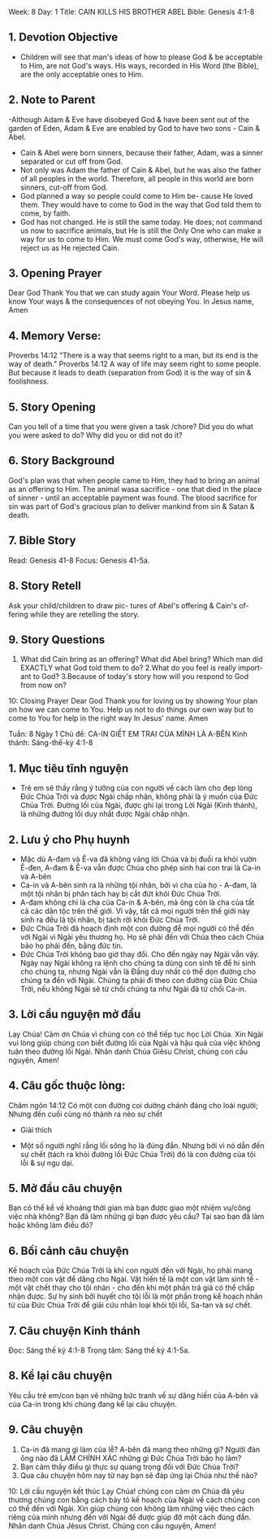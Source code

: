 Week: 8
Day: 1
Title: CAIN KILLS HIS BROTHER ABEL
Bible: Genesis 4:1-8
## 1. Devotion Objective
- Children will see that man's ideas of how to please God & be acceptable to Him, are not God's ways. His ways, recorded in His Word (the Bible), are the only acceptable ones to Him.

## 2. Note to Parent
 -Although Adam & Eve have disobeyed God & have been sent out of the garden of Eden, Adam & Eve are enabled by God to have two sons - Cain & Abel.
- Cain & Abel were born sinners, because their father, Adam, was a sinner separated or cut off from God.
- Not only was Adam the father of Cain & Abel, but he was also the father of all peoples in the world. Therefore, all people in this world are born sinners, cut-off from God.
- God planned a way so people could come to Him be- cause He loved them. They would have to come to God in the way that God told them to come, by faith.
- God has not changed. He is still the same today. He does; not command us now to sacrifice animals, but He is still the Only One who can make a way for us to come to Him. We must come God's way, otherwise, He will reject us as He rejected Cain.

## 3. Opening Prayer
Dear God Thank You that we can study again Your Word. Please help us know Your ways & the consequences of not obeying You. In Jesus name, Amen

## 4. Memory Verse:
Proverbs 14:12 "There is a way that seems right to a man, but its end is the way of death." Proverbs 14:12 A way of life may seem right to some people. But because it leads to death (separation from God) it is the way of sin & foolishness.

## 5. Story Opening
Can you tell of a time that you were given a task /chore? Did you do what you were asked to do? Why did you or did not do it?

## 6. Story Background
God's plan was that when people came to Him, they had to bring an animal as an offering to Him. The animal wasa sacrifice - one that died in the place of sinner - until an acceptable payment was found. The blood sacrifice for sin was part of God's gracious plan to deliver mankind from sin & Satan & death.

## 7. Bible Story
Read: Genesis 41-8
Focus: Genesis 41-5a.

## 8. Story Retell
 Ask your child/children to draw pic- tures of Abel's offering & Cain's of- fering while they are retelling the story.

## 9. Story Questions
1. What did Cain bring as an offering? What did Abel bring? Which man did EXACTLY what God told them to do?
2.What do you feel is really import- ant to God?
3.Because of today's story how will you respond to God from now on?

10: Closing Prayer
Dear God Thank you for loving us by showing Your plan on how we can come to You. Help us not to do things our own way but to come to You for help in the right way In Jesus' name. Amen


Tuần: 8
Ngày 1
Chủ đề: CA-IN GIẾT EM TRAI CỦA MÌNH LÀ A-BÊN
Kinh thánh: Sáng-thế-ký 4:1-8

## 1. Mục tiêu tĩnh nguyện
- Trẻ em sẽ thấy rằng ý tưởng của con người về cách làm cho đẹp lòng Đức Chúa Trời và được Ngài chấp nhận, không phải là ý muốn của Đức Chúa Trời. Đường lối của Ngài, được ghi lại trong Lời Ngài (Kinh thánh), là những đường lối duy nhất được Ngài chấp nhận.

## 2. Lưu ý cho Phụ huynh
 - Mặc dù A-đam và Ê-va đã không vâng lời Chúa và bị đuổi ra khỏi vườn Ê-đen, A-đam & Ê-va vẫn được Chúa cho phép sinh hai con trai là Ca-in và A-bên
- Ca-in và A-bên sinh ra là những tội nhân, bởi vì cha của họ - A-đam, là một tội nhân bị phân tách hay bị cắt đứt khỏi Đức Chúa Trời.
- A-đam không chỉ là cha của Ca-in & A-bên, mà ông còn là cha của tất cả các dân tộc trên thế giới. Vì vậy, tất cả mọi người trên thế giới này sinh ra đều là tội nhân, bị tách rời khỏi Đức Chúa Trời.
- Đức Chúa Trời đã hoạch định một con đường để mọi người có thể đến với Ngài vì Ngài yêu thương họ. Họ sẽ phải đến với Chúa theo cách Chúa bảo họ phải đến, bằng đức tin.
- Đức Chúa Trời không bao giờ thay đổi. Cho đến ngày nay Ngài vẫn vậy. Ngày nay Ngài không ra lệnh cho chúng ta  dùng con sinh tế để hi sinh cho chúng ta, nhưng Ngài vẫn là Đấng duy nhất có thể dọn đường cho chúng ta đến với Ngài. Chúng ta phải đi theo con đường của Đức Chúa Trời, nếu không Ngài sẽ từ chối chúng ta như Ngài đã từ chối Ca-in.

## 3. Lời cầu nguyện mở đầu
Lạy Chúa! Cảm ơn Chúa vì chúng con có thể tiếp tục học Lời Chúa. Xin Ngài vui lòng giúp chúng con biết đường lối của Ngài và hậu quả của việc không tuân theo đường lối Ngài. Nhân danh Chúa Giêsu Christ, chúng con cầu nguyện, Amen!

## 4. Câu gốc thuộc lòng:
Châm ngôn 14:12
Có một con đường coi dường chánh đáng cho loài người; Nhưng đến cuối cùng nó thành ra nẻo sự chết
* Giải thích
- Một số người nghĩ rằng lối sông họ là đúng đắn. Nhưng bởi vì nó dẫn đến sự chết (tách ra khỏi đường lối Đức Chúa Trời) đó là con đường của tội lỗi & sự ngu dại.

## 5. Mở đầu câu chuyện
Bạn có thể kể về khoảng thời gian mà bạn được giao một nhiệm vụ/công việc nhà không?
Bạn đã làm những gì bạn được yêu cầu? Tại sao bạn đã làm hoặc không làm điều đó?

## 6. Bối cảnh câu chuyện
Kế hoạch của Đức Chúa Trời là khi con người đến với Ngài, họ phải mang theo một con vật để dâng cho Ngài. Vật hiến tế là một con vật làm sinh tế - một vật chết thay cho tội nhân - cho đến khi một phần trả giá có thể chấp nhận được. Sự hy sinh bởi huyết cho tội lỗi là một phần trong kế hoạch nhân từ của Đức Chúa Trời để giải cứu nhân loại khỏi tội lỗi, Sa-tan và sự chết.

## 7. Câu chuyện Kinh thánh
Đọc: Sáng thế ký 4:1-8
Trọng tâm: Sáng thế ký 4:1-5a.

## 8. Kể lại câu chuyện
Yêu cầu trẻ em/con bạn vẽ những bức tranh về sự dâng hiến của A-bên và của Ca-in trong khi chúng đang kể lại câu chuyện.

## 9. Câu chuyện
1. Ca-in đã mang gì làm của lễ? A-bên đã mang theo những gì? Người đàn ông nào đã LÀM CHÍNH XÁC những gì Đức Chúa Trời bảo họ làm?
2. Bạn cảm thấy điều gì thực sự quang trọng đối với Đức Chúa Trời?
3. Qua câu chuyện hôm nay từ nay bạn sẽ đáp ứng lại Chúa như thế nào?

10: Lời cầu nguyện kết thúc
Lạy Chúa! chúng con cảm ơn Chúa đã yêu thương chúng con bằng cách bày tỏ kế hoạch của Ngài về cách chúng con có thể đến với Ngài. Xin giúp chúng con không làm những việc theo cách riêng của mình nhưng đến với Ngài để được giúp đỡ một cách đúng đắn. Nhân danh Chúa Jêsus Christ. Chúng con cầu nguyện, Amen!
